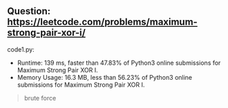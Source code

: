 ## Question: https://leetcode.com/problems/maximum-strong-pair-xor-i/

code1.py:
* Runtime: 139 ms, faster than 47.83% of Python3 online submissions for Maximum Strong Pair XOR I.
* Memory Usage: 16.3 MB, less than 56.23% of Python3 online submissions for Maximum Strong Pair XOR I.
> brute force